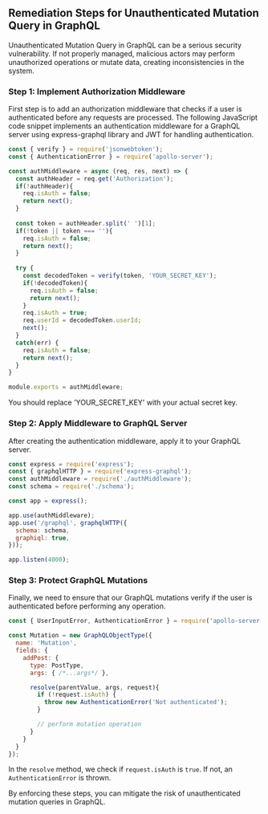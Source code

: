 

## Remediation Steps for Unauthenticated Mutation Query in GraphQL
Unauthenticated Mutation Query in GraphQL can be a serious security vulnerability. If not properly managed, malicious actors may perform unauthorized operations or mutate data, creating inconsistencies in the system.

### Step 1: Implement Authorization Middleware
First step is to add an authorization middleware that checks if a user is authenticated before any requests are processed. The following JavaScript code snippet implements an authentication middleware for a GraphQL server using express-graphql library and JWT for handling authentication.

```javascript
const { verify } = require('jsonwebtoken');
const { AuthenticationError } = require('apollo-server');

const authMiddleware = async (req, res, next) => {
  const authHeader = req.get('Authorization');
  if(!authHeader){
    req.isAuth = false;
    return next();
  }
  
  const token = authHeader.split(' ')[1];
  if(!token || token === ''){
    req.isAuth = false;
    return next();
  }
  
  try {
    const decodedToken = verify(token, 'YOUR_SECRET_KEY');
    if(!decodedToken){
      req.isAuth = false;
      return next();
    }
    req.isAuth = true;
    req.userId = decodedToken.userId;
    next();
  } 
  catch(err) {
    req.isAuth = false;
    return next();
  }
}

module.exports = authMiddleware;
```
You should replace 'YOUR_SECRET_KEY' with your actual secret key.

### Step 2: Apply Middleware to GraphQL Server
After creating the authentication middleware, apply it to your GraphQL server.

```javascript
const express = require('express');
const { graphqlHTTP } = require('express-graphql');
const authMiddleware = require('./authMiddleware');
const schema = require('./schema');

const app = express();

app.use(authMiddleware);
app.use('/graphql', graphqlHTTP({
  schema: schema,
  graphiql: true,
}));

app.listen(4000);
```

### Step 3: Protect GraphQL Mutations
Finally, we need to ensure that our GraphQL mutations verify if the user is authenticated before performing any operation. 

```javascript
const { UserInputError, AuthenticationError } = require('apollo-server');

const Mutation = new GraphQLObjectType({
  name: 'Mutation',
  fields: {
    addPost: {
      type: PostType,
      args: { /*...args*/ },

      resolve(parentValue, args, request){
        if (!request.isAuth) {
          throw new AuthenticationError('Not authenticated');
        }

        // perform mutation operation
      }
    }
  }
});
```

In the `resolve` method, we check if `request.isAuth` is `true`. If not, an `AuthenticationError` is thrown.

By enforcing these steps, you can mitigate the risk of unauthenticated mutation queries in GraphQL.